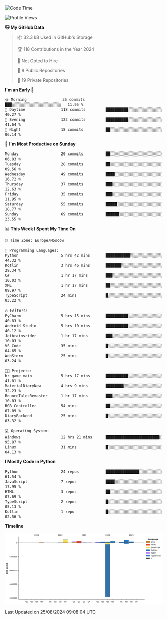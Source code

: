 <!--START_SECTION:waka-->
![Code Time](http://img.shields.io/badge/Code%20Time-479%20hrs%2037%20mins-blue)

![Profile Views](http://img.shields.io/badge/Profile%20Views-8-blue)

**🐱 My GitHub Data** 

> 📦 32.3 kB Used in GitHub's Storage 
 > 
> 🏆 118 Contributions in the Year 2024
 > 
> 🚫 Not Opted to Hire
 > 
> 📜 8 Public Repositories 
 > 
> 🔑 19 Private Repositories 
 > 
**I'm an Early 🐤** 

```text
🌞 Morning                35 commits          ███░░░░░░░░░░░░░░░░░░░░░░   11.95 % 
🌆 Daytime                118 commits         ██████████░░░░░░░░░░░░░░░   40.27 % 
🌃 Evening                122 commits         ██████████░░░░░░░░░░░░░░░   41.64 % 
🌙 Night                  18 commits          ██░░░░░░░░░░░░░░░░░░░░░░░   06.14 % 
```
📅 **I'm Most Productive on Sunday** 

```text
Monday                   20 commits          ██░░░░░░░░░░░░░░░░░░░░░░░   06.83 % 
Tuesday                  28 commits          ██░░░░░░░░░░░░░░░░░░░░░░░   09.56 % 
Wednesday                49 commits          ████░░░░░░░░░░░░░░░░░░░░░   16.72 % 
Thursday                 37 commits          ███░░░░░░░░░░░░░░░░░░░░░░   12.63 % 
Friday                   35 commits          ███░░░░░░░░░░░░░░░░░░░░░░   11.95 % 
Saturday                 55 commits          █████░░░░░░░░░░░░░░░░░░░░   18.77 % 
Sunday                   69 commits          ██████░░░░░░░░░░░░░░░░░░░   23.55 % 
```


📊 **This Week I Spent My Time On** 

```text
🕑︎ Time Zone: Europe/Moscow

💬 Programming Languages: 
Python                   5 hrs 42 mins       ███████████░░░░░░░░░░░░░░   44.32 % 
Kotlin                   3 hrs 46 mins       ███████░░░░░░░░░░░░░░░░░░   29.34 % 
C#                       1 hr 17 mins        ███░░░░░░░░░░░░░░░░░░░░░░   10.03 % 
XML                      1 hr 17 mins        ██░░░░░░░░░░░░░░░░░░░░░░░   09.97 % 
TypeScript               24 mins             █░░░░░░░░░░░░░░░░░░░░░░░░   03.22 % 

🔥 Editors: 
PyCharm                  5 hrs 15 mins       ██████████░░░░░░░░░░░░░░░   40.83 % 
Android Studio           5 hrs 10 mins       ██████████░░░░░░░░░░░░░░░   40.12 % 
Jetbrainsrider           1 hr 17 mins        ███░░░░░░░░░░░░░░░░░░░░░░   10.03 % 
VS Code                  35 mins             █░░░░░░░░░░░░░░░░░░░░░░░░   04.65 % 
WebStorm                 25 mins             █░░░░░░░░░░░░░░░░░░░░░░░░   03.24 % 

🐱‍💻 Projects: 
hr_game_main             5 hrs 17 mins       ██████████░░░░░░░░░░░░░░░   41.01 % 
MaterialDiaryNew         4 hrs 9 mins        ████████░░░░░░░░░░░░░░░░░   32.23 % 
BounceTalesRemaster      1 hr 17 mins        ███░░░░░░░░░░░░░░░░░░░░░░   10.03 % 
RGB Controller           54 mins             ██░░░░░░░░░░░░░░░░░░░░░░░   07.09 % 
DiaryBackend             25 mins             █░░░░░░░░░░░░░░░░░░░░░░░░   03.32 % 

💻 Operating System: 
Windows                  12 hrs 21 mins      ████████████████████████░   95.87 % 
Linux                    31 mins             █░░░░░░░░░░░░░░░░░░░░░░░░   04.13 % 
```

**I Mostly Code in Python** 

```text
Python                   24 repos            ███████████████░░░░░░░░░░   61.54 % 
JavaScript               7 repos             ████░░░░░░░░░░░░░░░░░░░░░   17.95 % 
HTML                     3 repos             ██░░░░░░░░░░░░░░░░░░░░░░░   07.69 % 
TypeScript               2 repos             █░░░░░░░░░░░░░░░░░░░░░░░░   05.13 % 
Kotlin                   1 repo              █░░░░░░░░░░░░░░░░░░░░░░░░   02.56 % 
```



**Timeline**

![Lines of Code chart](https://raw.githubusercontent.com/adlemx/adlemx/main/assets/bar_graph.png)


 Last Updated on 25/08/2024 09:08:04 UTC
<!--END_SECTION:waka-->
